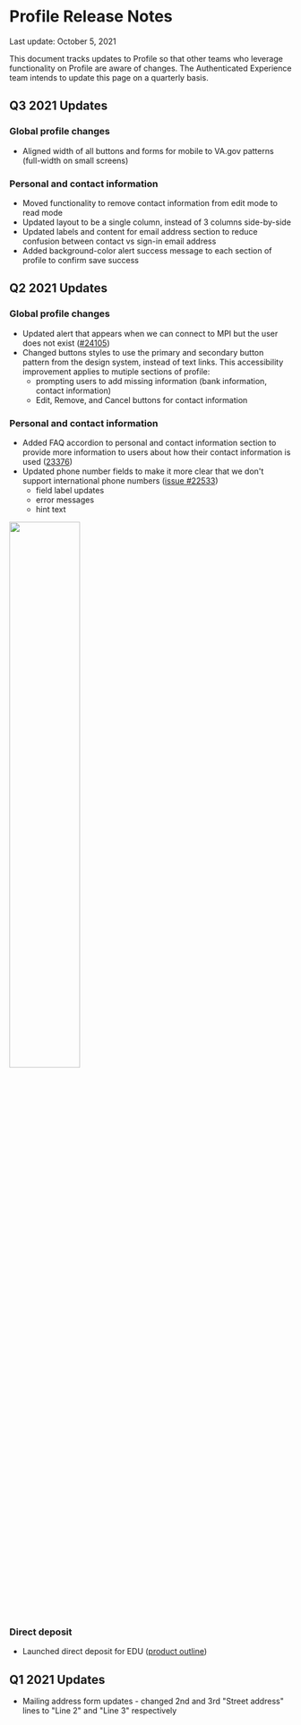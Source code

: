 # Profile Release Notes

Last update: October 5, 2021

This document tracks updates to Profile so that other teams who leverage functionality on Profile are aware of changes. The Authenticated Experience team intends to update this page on a quarterly basis.

## Q3 2021 Updates

### Global profile changes

- Aligned width of all buttons and forms for mobile to VA.gov patterns (full-width on small screens)

### Personal and contact information

- Moved functionality to remove contact information from edit mode to read mode
- Updated layout to be a single column, instead of 3 columns side-by-side
- Updated labels and content for email address section to reduce confusion between contact vs sign-in email address
- Added background-color alert success message to each section of profile to confirm save success

## Q2 2021 Updates

### Global profile changes

- Updated alert that appears when we can connect to MPI but the user does not exist ([#24105](https://github.com/department-of-veterans-affairs/va.gov-team/issues/24105))
- Changed buttons styles to use the primary and secondary button pattern from the design system, instead of text links. This accessibility improvement applies to mutiple sections of profile: 
  - prompting users to add missing information (bank information, contact information)
  - Edit, Remove, and Cancel buttons for contact information

### Personal and contact information

- Added FAQ accordion to personal and contact information section to provide more information to users about how their contact information is used ([23376](https://github.com/department-of-veterans-affairs/va.gov-team/issues/23376))
- Updated phone number fields to make it more clear that we don't support international phone numbers ([issue #22533](https://github.com/department-of-veterans-affairs/va.gov-team/issues/22533))
  - field label updates
  - error messages
  - hint text 

<img src="https://user-images.githubusercontent.com/45603961/113339143-0ba77280-92f8-11eb-98d2-21ad8eb35d7c.png" width="50%" />

### Direct deposit

- Launched direct deposit for EDU ([product outline](https://github.com/department-of-veterans-affairs/va.gov-team/blob/53363983c5bd1685248e249bfa7a888091e02b2f/products/identity-personalization/direct-deposit/edu-direct-deposit/README.md))

## Q1 2021 Updates

- Mailing address form updates - changed 2nd and 3rd "Street address" lines to "Line 2" and "Line 3" respectively
